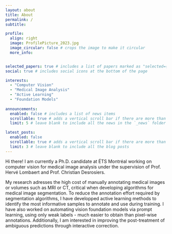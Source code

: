 ```yaml
---
layout: about
title: About
permalink: /
subtitle: 

profile:
  align: right
  image: ProfilePicture_2023.jpg
  image_circular: false # crops the image to make it circular
  more_info: 


selected_papers: true # includes a list of papers marked as "selected={true}"
social: true # includes social icons at the bottom of the page

interests:
  - "Computer Vision"
  - "Medical Image Analysis"
  - "Active Learning"
  - "Foundation Models"
  
announcements:
  enabled: false # includes a list of news items
  scrollable: true # adds a vertical scroll bar if there are more than 3 news items
  limit: 5 # leave blank to include all the news in the `_news` folder

latest_posts:
  enabled: false
  scrollable: true # adds a vertical scroll bar if there are more than 3 new posts items
  limit: 3 # leave blank to include all the blog posts
---
```


Hi there! I am currently a Ph.D. candidate at ÉTS Montréal working on computer vision for medical image analysis under the supervision of Prof. Hervé Lombaert and Prof. Christian Desrosiers.

My research adresses the high cost of manually annotating medical images or volumes such as MRI or CT, critical when developing algorithms for medical image segmentation. To reduce the annotation effort required by segmentation algorithms, I have developped active learning methods to identify the most informative samples to annotate and use during training. I have also worked on automating vision foundation models via prompt learning, using only weak labels - much easier to obtain than pixel-wise annotations. Additionally, I am interested in improving the post-treatment of ambiguous predictions through interactive correction.